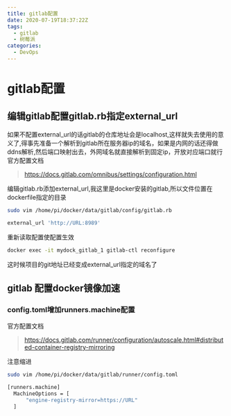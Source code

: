 ```yaml
---
title: gitlab配置
date: 2020-07-19T18:37:22Z
tags:
  - gitlab
  - 树莓派
categories:
  - DevOps
---
```

# gitlab配置

## 编辑gitlab配置gitlab.rb指定external_url
如果不配置external_url的话gitlab的仓库地址会是localhost,这样就失去使用的意义了,得事先准备一个解析到gitlab所在服务器ip的域名，如果是内网的话还得做ddns解析,然后端口映射出去，外网域名就直接解析到固定ip，开放对应端口就行
官方配置文档
>https://docs.gitlab.com/omnibus/settings/configuration.html

编辑gitlab.rb添加external_url,我这里是docker安装的gitlab,所以文件位置在dockerfile指定的目录

```bash
sudo vim /home/pi/docker/data/gitlab/config/gitlab.rb
```
```bash
external_url 'http://URL:8989'
```

重新读取配置使配置生效

```bash
docker exec -it mydock_gitlab_1 gitlab-ctl reconfigure
```

这时候项目的git地址已经变成external_url指定的域名了

## gitlab 配置docker镜像加速

### config.toml增加runners.machine配置
官方配置文档
>https://docs.gitlab.com/runner/configuration/autoscale.html#distributed-container-registry-mirroring

注意缩进

```bash
sudo vim /home/pi/docker/data/gitlab/runner/config.toml
```
```bash
[runners.machine]
  MachineOptions = [
      "engine-registry-mirror=https://URL"
  ]
```
